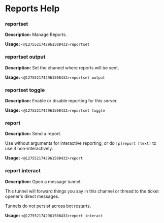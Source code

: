 # Reports Help

### reportset

**Description:** Manage Reports.

**Usage:** `<@1275521742961508432>reportset`

### reportset output

**Description:** Set the channel where reports will be sent.

**Usage:** `<@1275521742961508432>reportset output`

### reportset toggle

**Description:** Enable or disable reporting for this server.

**Usage:** `<@1275521742961508432>reportset toggle`

### report

**Description:** Send a report.

Use without arguments for interactive reporting, or do
`[p]report [text]` to use it non-interactively.

**Usage:** `<@1275521742961508432>report`

### report interact

**Description:** Open a message tunnel.

This tunnel will forward things you say in this channel or thread
to the ticket opener's direct messages.

Tunnels do not persist across bot restarts.

**Usage:** `<@1275521742961508432>report interact`

